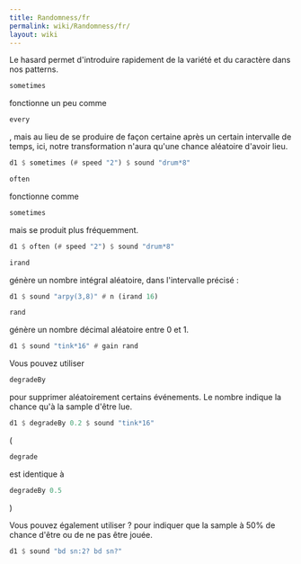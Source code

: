 ```yaml
---
title: Randomness/fr
permalink: wiki/Randomness/fr/
layout: wiki
---
```


<languages /> Le hasard permet d'introduire rapidement de la variété et
du caractère dans nos patterns.

``` Haskell
sometimes
```

fonctionne un peu comme

``` Haskell
every
```

, mais au lieu de se produire de façon certaine après un certain
intervalle de temps, ici, notre transformation n'aura qu'une chance
aléatoire d'avoir lieu.

``` Haskell
d1 $ sometimes (# speed "2") $ sound "drum*8"
```

``` Haskell
often
```

fonctionne comme

``` Haskell
sometimes
```

mais se produit plus fréquemment.

``` Haskell
d1 $ often (# speed "2") $ sound "drum*8"
```

``` Haskell
irand
```

génère un nombre intégral aléatoire, dans l'intervalle précisé :

``` Haskell
d1 $ sound "arpy(3,8)" # n (irand 16)
```

``` Haskell
rand
```

génère un nombre décimal aléatoire entre 0 et 1.

``` Haskell
d1 $ sound "tink*16" # gain rand
```

Vous pouvez utiliser

``` Haskell
degradeBy
```

pour supprimer aléatoirement certains événements. Le nombre indique la
chance qu'à la sample d'être lue.

``` Haskell
d1 $ degradeBy 0.2 $ sound "tink*16"
```

(

``` Haskell
degrade
```

est identique à

``` Haskell
degradeBy 0.5
```

)

Vous pouvez également utiliser ? pour indiquer que la sample à 50% de
chance d'être ou de ne pas être jouée.

``` Haskell
d1 $ sound "bd sn:2? bd sn?"
```
